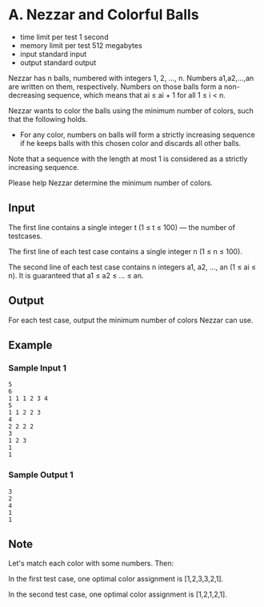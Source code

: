 # A. Nezzar and Colorful Balls

- time limit per test 1 second
- memory limit per test 512 megabytes
- input standard input
- output standard output

Nezzar has n balls, numbered with integers 1, 2, …, n. Numbers a1,a2,…,an
are written on them, respectively. Numbers on those balls form a non-decreasing sequence, which means that ai ≤ ai + 1 for all 1 ≤ i < n.

Nezzar wants to color the balls using the minimum number of colors, such that the following holds.

- For any color, numbers on balls will form a strictly increasing sequence if he keeps balls with this chosen color and discards all other balls.

Note that a sequence with the length at most 1 is considered as a strictly increasing sequence.

Please help Nezzar determine the minimum number of colors.

## Input

The first line contains a single integer t (1 ≤ t ≤ 100) — the number of testcases.

The first line of each test case contains a single integer n (1 ≤ n ≤ 100).

The second line of each test case contains n integers a1, a2, …, an (1 ≤ ai ≤ n). It is guaranteed that a1 ≤ a2 ≤ … ≤ an.

## Output

For each test case, output the minimum number of colors Nezzar can use.

## Example

### Sample Input 1

    5
    6
    1 1 1 2 3 4
    5
    1 1 2 2 3
    4
    2 2 2 2
    3
    1 2 3
    1
    1

### Sample Output 1

    3
    2
    4
    1
    1

## Note

Let's match each color with some numbers. Then:

In the first test case, one optimal color assignment is [1,2,3,3,2,1].

In the second test case, one optimal color assignment is [1,2,1,2,1].
